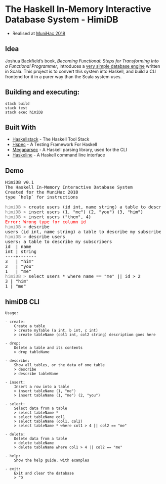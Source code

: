 # The Haskell In-Memory Interactive Database System - HimiDB

* Realised at [MuniHac 2018](https://munihac.github.io/)
 
## Idea 

Joshua Backfield’s book, _Becoming Functional: Steps for Transforming Into a Functional Programmer_, introduces a [very simple database engine](https://github.com/jbackfield/BecomingFunctional/tree/master/Chapter10/PuttingItAllTogether) written in Scala. This project is to convert this system into Haskell, and build a CLI frontend for it in a purer way than the Scala system uses.

## Building and executing:

    stack build
    stack test
    stack exec himiDB

## Built With

* [Haskellstack](https://docs.haskellstack.org/en/stable/README/) - The Haskell Tool Stack
* [Hspec](https://hspec.github.io/) - A Testing Framework For Haskell
* [Megaparsec](http://hackage.haskell.org/package/megaparsec) - A Haskell parsing library, used for the CLI
* [Haskeline](http://hackage.haskell.org/package/haskeline) - A Haskell command line interface

## Demo

<pre>
HimiDB v0.1
The Haskell In-Memory Interactive Database System
Created for the MuniHac 2018
type `help` for instructions

<font color="gray">himiDB ></font> create users (id int, name string) a table to describe my subscribers
<font color="gray">himiDB ></font> insert users (1, "me") (2, "you") (3, "him")
<font color="gray">himiDB ></font> insert users ("them", 4)
<font color="red">Error: Wrong type for column id</font>
<font color="gray">himiDB ></font> describe
users (id int, name string) a table to describe my subscribers
<font color="gray">himiDB ></font> describe users
users: a table to describe my subscribers
id  | name
int | string
----+-------
3   | "him"
2   | "you"
1   | "me"
<font color="gray">himiDB ></font> select users * where name == "me" || id > 2
3 | "him"
1 | "me"
</pre>

## himiDB CLI
 
    Usage:

    - create:
        Create a table
        > create myTable (a int, b int, c int)
        > create tableName (col1 int, col2 string) description goes here

    - drop:
        Delete a table and its contents
        > drop tableName

    - describe:
        Show all tables, or the data of one table
        > describe
        > describe tableName

    - insert:
        Insert a row into a table
        > insert tableName (1, "me")
        > insert tableName (1, "me") (2, "you")

    - select:
        Select data from a table
        > select tableName *
        > select tableName col1
        > select tableName (col1, col2)
        > select tableName * where col1 > 4 || col2 == "me"

    - delete:
        Delete data from a table
        > delete tableName
        > delete tableName where col1 > 4 || col2 == "me"

    - help:
        Show the help guide, with examples

    - exit:
        Exit and clear the database
        > ^D